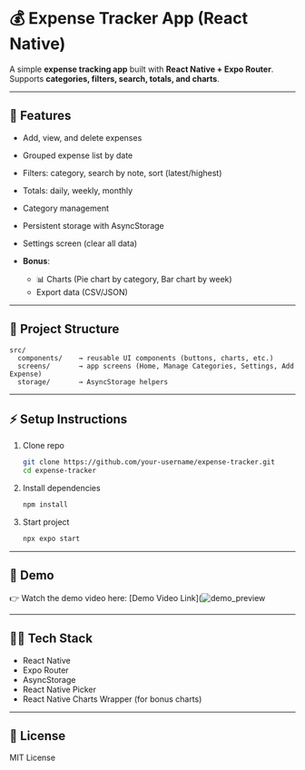 # 💰 Expense Tracker App (React Native)

A simple **expense tracking app** built with **React Native + Expo Router**.
Supports **categories, filters, search, totals, and charts**.

---

## 🚀 Features

* Add, view, and delete expenses
* Grouped expense list by date
* Filters: category, search by note, sort (latest/highest)
* Totals: daily, weekly, monthly
* Category management
* Persistent storage with AsyncStorage
* Settings screen (clear all data)
* **Bonus**:

  * 📊 Charts (Pie chart by category, Bar chart by week)
  * Export data (CSV/JSON)

---

## 📂 Project Structure

```
src/
  components/    → reusable UI components (buttons, charts, etc.)
  screens/       → app screens (Home, Manage Categories, Settings, Add Expense)
  storage/       → AsyncStorage helpers

```

---

## ⚡ Setup Instructions

1. Clone repo

   ```bash
   git clone https://github.com/your-username/expense-tracker.git
   cd expense-tracker
   ```

2. Install dependencies

   ```bash
   npm install
   ```

3. Start project

   ```bash
   npx expo start
   ```

---

## 🎥 Demo

👉 Watch the demo video here: [Demo Video Link](![demo_preview](https://github.com/user-attachments/assets/63794e6b-4168-48c5-976f-c9f19256437b)

---

## 👩‍💻 Tech Stack

* React Native
* Expo Router
* AsyncStorage
* React Native Picker
* React Native Charts Wrapper (for bonus charts)

---

## 📜 License

MIT License
